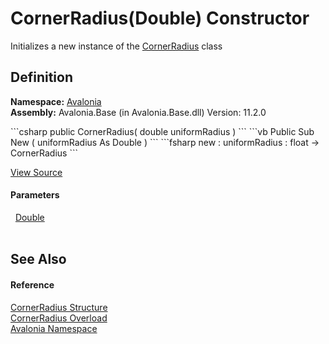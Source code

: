 # CornerRadius(Double) Constructor


Initializes a new instance of the <a href="T_Avalonia_CornerRadius">CornerRadius</a> class



## Definition
**Namespace:** <a href="N_Avalonia">Avalonia</a>  
**Assembly:** Avalonia.Base (in Avalonia.Base.dll) Version: 11.2.0

<Tabs groupId="api-code-preview">
<TabItem value="csharp" label="C#">
```csharp
public CornerRadius(
	double uniformRadius
)
```
</TabItem>
<TabItem value="vb" label="VB">
```vb
Public Sub New ( 
	uniformRadius As Double
)
```
</TabItem>
<TabItem value="fsharp" label="F#">
```fsharp
new : 
        uniformRadius : float -> CornerRadius
```
</TabItem>
</Tabs>



<a href="https://github.com/AvaloniaUI/Avalonia/tree/master/src/Avalonia.Base/CornerRadius.cs#L19" title="View the source code">View Source</a>



#### Parameters
<dl><dt>  <a href="https://learn.microsoft.com/dotnet/api/system.double" target="_blank" rel="noopener noreferrer">Double</a></dt><dd> </dd></dl>

## See Also


#### Reference
<a href="T_Avalonia_CornerRadius">CornerRadius Structure</a>  
<a href="Overload_Avalonia_CornerRadius__ctor">CornerRadius Overload</a>  
<a href="N_Avalonia">Avalonia Namespace</a>  
